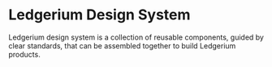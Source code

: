 # Ledgerium Design System

Ledgerium design system is a collection of reusable components, guided by clear standards, that can be assembled together to build Ledgerium products.